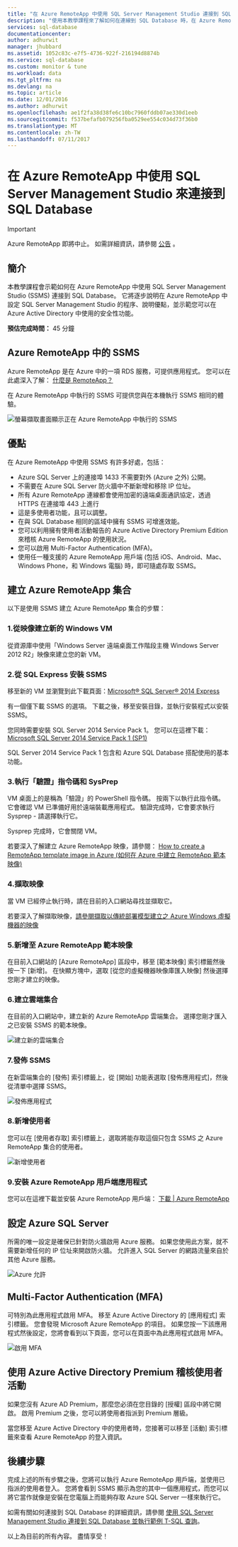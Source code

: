 ```yaml
---
title: "在 Azure RemoteApp 中使用 SQL Server Management Studio 連接到 SQL Database | Microsoft 文件"
description: "使用本教學課程來了解如何在連線到 SQL Database 時，在 Azure RemoteApp 中使用 SQL Server Management Studio 以維護安全性和效能"
services: sql-database
documentationcenter: 
author: adhurwit
manager: jhubbard
ms.assetid: 1052c83c-e7f5-4736-922f-216194d8874b
ms.service: sql-database
ms.custom: monitor & tune
ms.workload: data
ms.tgt_pltfrm: na
ms.devlang: na
ms.topic: article
ms.date: 12/01/2016
ms.author: adhurwit
ms.openlocfilehash: ae1f2fa38d38fe6c10bc7960fddb07ae330d1eeb
ms.sourcegitcommit: f537befafb079256fba0529ee554c034d73f36b0
ms.translationtype: MT
ms.contentlocale: zh-TW
ms.lasthandoff: 07/11/2017
---
```

# <a name="use-sql-server-management-studio-in-azure-remoteapp-to-connect-to-sql-database"></a>在 Azure RemoteApp 中使用 SQL Server Management Studio 來連接到 SQL Database

> [!IMPORTANT]
> Azure RemoteApp 即將中止。 如需詳細資訊，請參閱 [公告](https://go.microsoft.com/fwlink/?linkid=821148) 。
>

## <a name="introduction"></a>簡介
本教學課程會示範如何在 Azure RemoteApp 中使用 SQL Server Management Studio (SSMS) 連接到 SQL Database。 它將逐步說明在 Azure RemoteApp 中設定 SQL Server Management Studio 的程序、說明優點，並示範您可以在 Azure Active Directory 中使用的安全性功能。

**預估完成時間：** 45 分鐘

## <a name="ssms-in-azure-remoteapp"></a>Azure RemoteApp 中的 SSMS
Azure RemoteApp 是在 Azure 中的一項 RDS 服務，可提供應用程式。 您可以在此處深入了解： [什麼是 RemoteApp？](../remoteapp/remoteapp-whatis.md)

在 Azure RemoteApp 中執行的 SSMS 可提供您與在本機執行 SSMS 相同的體驗。

![螢幕擷取畫面顯示正在 Azure RemoteApp 中執行的 SSMS][1]

## <a name="benefits"></a>優點
在 Azure RemoteApp 中使用 SSMS 有許多好處，包括：

* Azure SQL Server 上的連接埠 1433 不需要對外 (Azure 之外) 公開。
* 不需要在 Azure SQL Server 防火牆中不斷新增和移除 IP 位址。
* 所有 Azure RemoteApp 連線都會使用加密的遠端桌面通訊協定，透過 HTTPS 在連接埠 443 上進行
* 這是多使用者功能，且可以調整。
* 在與 SQL Database 相同的區域中擁有 SSMS 可增進效能。
* 您可以利用擁有使用者活動報告的 Azure Active Directory Premium Edition 來稽核 Azure RemoteApp 的使用狀況。
* 您可以啟用 Multi-Factor Authentication (MFA)。
* 使用任一種支援的 Azure RemoteApp 用戶端 (包括 iOS、Android、Mac、Windows Phone，和 Windows 電腦) 時，即可隨處存取 SSMS。

## <a name="create-the-azure-remoteapp-collection"></a>建立 Azure RemoteApp 集合
以下是使用 SSMS 建立 Azure RemoteApp 集合的步驟：

### <a name="1-create-a-new-windows-vm-from-image"></a>1.從映像建立新的 Windows VM
從資源庫中使用「Windows Server 遠端桌面工作階段主機 Windows Server 2012 R2」映像來建立您的新 VM。

### <a name="2-install-ssms-from-sql-express"></a>2.從 SQL Express 安裝 SSMS
移至新的 VM 並瀏覽到此下載頁面：[Microsoft® SQL Server® 2014 Express](https://www.microsoft.com/download/details.aspx?id=42299)

有一個僅下載 SSMS 的選項。 下載之後，移至安裝目錄，並執行安裝程式以安裝 SSMS。

您同時需要安裝 SQL Server 2014 Service Pack 1。 您可以在這裡下載：[Microsoft SQL Server 2014 Service Pack 1 (SP1)](https://www.microsoft.com/download/details.aspx?id=46694)

SQL Server 2014 Service Pack 1 包含和 Azure SQL Database 搭配使用的基本功能。

### <a name="3-run-validate-script-and-sysprep"></a>3.執行「驗證」指令碼和 SysPrep
VM 桌面上的是稱為「驗證」的 PowerShell 指令碼。 按兩下以執行此指令碼。 它會確認 VM 已準備好用於遠端裝載應用程式。 驗證完成時，它會要求執行 Sysprep - 請選擇執行它。

Sysprep 完成時，它會關閉 VM。

若要深入了解建立 Azure RemoteApp 映像，請參閱： [How to create a RemoteApp template image in Azure (如何在 Azure 中建立 RemoteApp 範本映像)](http://blogs.msdn.com/b/rds/archive/2015/03/17/how-to-create-a-remoteapp-template-image-in-azure.aspx)

### <a name="4-capture-image"></a>4.擷取映像
當 VM 已經停止執行時，請在目前的入口網站尋找並擷取它。

若要深入了解擷取映像，[請參閱擷取以傳統部署模型建立之 Azure Windows 虛擬機器的映像](../virtual-machines/windows/classic/capture-image.md?toc=%2fazure%2fvirtual-machines%2fwindows%2fclassic%2ftoc.json)

### <a name="5-add-to-azure-remoteapp-template-images"></a>5.新增至 Azure RemoteApp 範本映像
在目前入口網站的 [Azure RemoteApp] 區段中，移至 [範本映像] 索引標籤然後按一下 [新增]。 在快顯方塊中，選取 [從您的虛擬機器映像庫匯入映像] 然後選擇您剛才建立的映像。

### <a name="6-create-cloud-collection"></a>6.建立雲端集合
在目前的入口網站中，建立新的 Azure RemoteApp 雲端集合。 選擇您剛才匯入之已安裝 SSMS 的範本映像。

![建立新的雲端集合][2]

### <a name="7-publish-ssms"></a>7.發佈 SSMS
在新雲端集合的 [發佈] 索引標籤上，從 [開始] 功能表選取 [發佈應用程式]，然後從清單中選擇 SSMS。

![發佈應用程式][5]

### <a name="8-add-users"></a>8.新增使用者
您可以在 [使用者存取] 索引標籤上，選取將能存取這個只包含 SSMS 之 Azure RemoteApp 集合的使用者。

![新增使用者][6]

### <a name="9-install-the-azure-remoteapp-client-application"></a>9.安裝 Azure RemoteApp 用戶端應用程式
您可以在這裡下載並安裝 Azure RemoteApp 用戶端： [下載 | Azure RemoteApp](https://www.remoteapp.windowsazure.com/en/clients.aspx)

## <a name="configure-azure-sql-server"></a>設定 Azure SQL Server
所需的唯一設定是確保已針對防火牆啟用 Azure 服務。 如果您使用此方案，就不需要新增任何的 IP 位址來開啟防火牆。 允許進入 SQL Server 的網路流量來自於其他 Azure 服務。

![Azure 允許][4]

## <a name="multi-factor-authentication-mfa"></a>Multi-Factor Authentication (MFA)
可特別為此應用程式啟用 MFA。 移至 Azure Active Directory 的 [應用程式] 索引標籤。 您會發現 Microsoft Azure RemoteApp 的項目。 如果您按一下該應用程式然後設定，您將會看到以下頁面，您可以在頁面中為此應用程式啟用 MFA。

![啟用 MFA][3]

## <a name="audit-user-activity-with-azure-active-directory-premium"></a>使用 Azure Active Directory Premium 稽核使用者活動
如果您沒有 Azure AD Premium，那麼您必須在您目錄的 [授權] 區段中將它開啟。 啟用 Premium 之後，您可以將使用者指派到 Premium 層級。

當您移至 Azure Active Directory 中的使用者時，您接著可以移至 [活動] 索引標籤來查看 Azure RemoteApp 的登入資訊。

## <a name="next-steps"></a>後續步驟
完成上述的所有步驟之後，您將可以執行 Azure RemoteApp 用戶端，並使用已指派的使用者登入。 您將會看到 SSMS 顯示為您的其中一個應用程式，而您可以將它當作就像是安裝在您電腦上而能夠存取 Azure SQL Server 一樣來執行它。

如需有關如何連接到 SQL Database 的詳細資訊，請參閱 [使用 SQL Server Management Studio 連接到 SQL Database 並執行範例 T-SQL 查詢](sql-database-connect-query-ssms.md)。

以上為目前的所有內容。 盡情享受！

<!--Image references-->
[1]: ./media/sql-database-ssms-remoteapp/ssms.png
[2]: ./media/sql-database-ssms-remoteapp/newcloudcollection.png
[3]: ./media/sql-database-ssms-remoteapp/mfa.png
[4]: ./media/sql-database-ssms-remoteapp/allowazure.png
[5]: ./media/sql-database-ssms-remoteapp/publish.png
[6]: ./media/sql-database-ssms-remoteapp/user.png